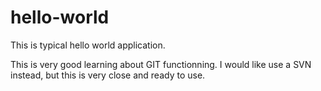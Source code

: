 # hello-world
This is typical hello world application. 

This is very good learning about GIT functionning.
I would like use a SVN instead, but this is very close and ready to use.
